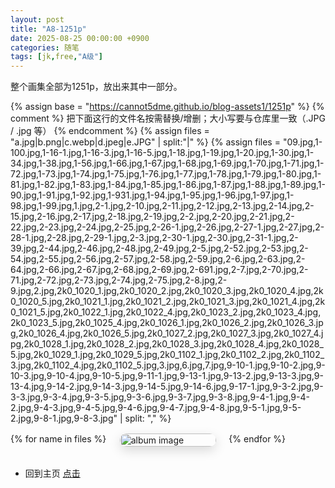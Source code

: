 ```yaml
---
layout: post
title: "A8-1251p"
date: 2025-08-25 00:00:00 +0900
categories: 随笔
tags: [jk,free,"A级"]
---
```


整个画集全部为1251p，放出来其中一部分。

<!-- 响应式图片展示（大屏幕三张，手机一张） -->
<style>
  .gallery-responsive {
    display: grid;
    grid-template-columns: repeat(3, 1fr);
    gap: 20px;
    margin: 1rem 0 2rem;
  }
  .gallery-responsive a { 
    display:block; 
    border-radius:12px; 
    overflow:hidden; 
    box-shadow:0 6px 18px rgba(0,0,0,.15); 
  }
  .gallery-responsive img { 
    width:100%; 
    height:auto; 
    object-fit:cover;
    display:block; 
  }
  @media (max-width: 768px) {
    .gallery-responsive {
      grid-template-columns: 1fr;
    }
  }
</style>

<!-- 相册：引用外部仓库 blog-assets1/1251p -->
<style>
  .gallery-responsive {
    display:grid; grid-template-columns:repeat(3,1fr);
    gap:20px; margin:1rem 0 2rem;
  }
  .gallery-responsive a{display:block;border-radius:12px;overflow:hidden;box-shadow:0 6px 18px rgba(0,0,0,.15)}
  .gallery-responsive img{width:100%;height:auto;object-fit:cover;display:block}
  @media (max-width:768px){.gallery-responsive{grid-template-columns:1fr}}
</style>

{% assign base = "https://cannot5dme.github.io/blog-assets1/1251p" %}
{% comment %}
  把下面这行的文件名按需替换/增删；大小写要与仓库里一致（.JPG / .jpg 等）
{% endcomment %}
{% assign files = "a.jpg|b.png|c.webp|d.jpeg|e.JPG" | split:"|" %}
{% assign files = 
"09.jpg,1-100.jpg,1-16-1.jpg,1-16-3.jpg,1-16-5.jpg,1-18.jpg,1-19.jpg,1-20.jpg,1-30.jpg,1-34.jpg,1-38.jpg,1-56.jpg,1-66.jpg,1-67.jpg,1-68.jpg,1-69.jpg,1-70.jpg,1-71.jpg,1-72.jpg,1-73.jpg,1-74.jpg,1-75.jpg,1-76.jpg,1-77.jpg,1-78.jpg,1-79.jpg,1-80.jpg,1-81.jpg,1-82.jpg,1-83.jpg,1-84.jpg,1-85.jpg,1-86.jpg,1-87.jpg,1-88.jpg,1-89.jpg,1-90.jpg,1-91.jpg,1-92.jpg,1-931.jpg,1-94.jpg,1-95.jpg,1-96.jpg,1-97.jpg,1-98.jpg,1-99.jpg,1.jpg,2-1.jpg,2-10.jpg,2-11.jpg,2-12.jpg,2-13.jpg,2-14.jpg,2-15.jpg,2-16.jpg,2-17.jpg,2-18.jpg,2-19.jpg,2-2.jpg,2-20.jpg,2-21.jpg,2-22.jpg,2-23.jpg,2-24.jpg,2-25.jpg,2-26-1.jpg,2-26.jpg,2-27-1.jpg,2-27.jpg,2-28-1.jpg,2-28.jpg,2-29-1.jpg,2-3.jpg,2-30-1.jpg,2-30.jpg,2-31-1.jpg,2-39.jpg,2-44.jpg,2-46.jpg,2-48.jpg,2-49.jpg,2-5.jpg,2-52.jpg,2-53.jpg,2-54.jpg,2-55.jpg,2-56.jpg,2-57.jpg,2-58.jpg,2-59.jpg,2-6.jpg,2-63.jpg,2-64.jpg,2-66.jpg,2-67.jpg,2-68.jpg,2-69.jpg,2-691.jpg,2-7.jpg,2-70.jpg,2-71.jpg,2-72.jpg,2-73.jpg,2-74.jpg,2-75.jpg,2-8.jpg,2-9.jpg,2.jpg,2k0_1020_1.jpg,2k0_1020_2.jpg,2k0_1020_3.jpg,2k0_1020_4.jpg,2k0_1020_5.jpg,2k0_1021_1.jpg,2k0_1021_2.jpg,2k0_1021_3.jpg,2k0_1021_4.jpg,2k0_1021_5.jpg,2k0_1022_1.jpg,2k0_1022_4.jpg,2k0_1023_2.jpg,2k0_1023_4.jpg,2k0_1023_5.jpg,2k0_1025_4.jpg,2k0_1026_1.jpg,2k0_1026_2.jpg,2k0_1026_3.jpg,2k0_1026_4.jpg,2k0_1026_5.jpg,2k0_1027_2.jpg,2k0_1027_3.jpg,2k0_1027_4.jpg,2k0_1028_1.jpg,2k0_1028_2.jpg,2k0_1028_3.jpg,2k0_1028_4.jpg,2k0_1028_5.jpg,2k0_1029_1.jpg,2k0_1029_5.jpg,2k0_1102_1.jpg,2k0_1102_2.jpg,2k0_1102_3.jpg,2k0_1102_4.jpg,2k0_1102_5.jpg,3.jpg,6.jpg,7.jpg,9-10-1.jpg,9-10-2.jpg,9-10-3.jpg,9-10-4.jpg,9-10-5.jpg,9-11-1.jpg,9-13-1.jpg,9-13-2.jpg,9-13-3.jpg,9-13-4.jpg,9-14-2.jpg,9-14-3.jpg,9-14-5.jpg,9-14-6.jpg,9-17-1.jpg,9-3-2.jpg,9-3-3.jpg,9-3-4.jpg,9-3-5.jpg,9-3-6.jpg,9-3-7.jpg,9-3-8.jpg,9-4-1.jpg,9-4-2.jpg,9-4-3.jpg,9-4-5.jpg,9-4-6.jpg,9-4-7.jpg,9-4-8.jpg,9-5-1.jpg,9-5-2.jpg,9-8-1.jpg,9-8-3.jpg"
| split: "," %}




<div class="gallery-responsive">
  {% for name in files %}
    <a href="{{ base }}/{{ name }}" target="_blank" rel="noopener">
      <img src="{{ base }}/{{ name }}" alt="album image" loading="lazy">
    </a>
  {% endfor %}
</div>

- 回到主页 [点击](https://cannot5dme.github.io)
